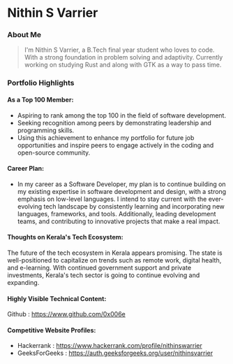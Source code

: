 # Nithin S Varrier

### About Me

> I'm Nithin S Varrier, a B.Tech final year student who loves to code. With a strong foundation in problem solving and adaptivity. Currently working on studying Rust and along with GTK as a way to pass time. 

### Portfolio Highlights

#### As a Top 100 Member: 

- Aspiring to rank among the top 100 in the field of software development.
- Seeking recognition among peers by demonstrating leadership and programming skills.
- Using this achievement to enhance my portfolio for future job opportunities and inspire peers to engage actively in the coding and open-source community.

#### Career Plan:

- In my career as a Software Developer, my plan is to continue building on my existing expertise in software development and design, with a strong emphasis on low-level languages. I intend to stay current with the ever-evolving tech landscape by consistently learning and incorporating new languages, frameworks, and tools. Additionally, leading development teams, and contributing to innovative projects that make a real impact.

#### Thoughts on Kerala's Tech Ecosystem: 

The future of the tech ecosystem in Kerala appears promising. The state is well-positioned to capitalize on trends such as remote work, digital health, and e-learning. With continued government support and private investments, Kerala's tech sector is going to continue evolving and expanding.

#### Highly Visible Technical Content:

  Github  : https://www.github.com/0x006e

#### Competitive Website Profiles:

- Hackerrank : https://www.hackerrank.com/profile/nithinswarrier
- GeeksForGeeks   : https://auth.geeksforgeeks.org/user/nithinsvarrier
